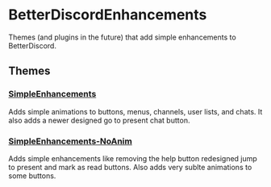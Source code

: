 # BetterDiscordEnhancements
Themes (and plugins in the future) that add simple enhancements to BetterDiscord.

## Themes

### [SimpleEnhancements](https://github.com/ikeman2003/BetterDiscordEnhancements/tree/main/themes/SimpleEnhancements)
Adds simple animations to buttons, menus, channels, user lists, and chats. It also adds a newer designed go to present chat button.

### [SimpleEnhancements-NoAnim](https://github.com/ikeman2003/BetterDiscordEnhancements/blob/main/themes/SimpleEnhancements)
Adds simple enhancements like removing the help button redesigned jump to present and mark as read buttons. Also adds very sublte animations to some buttons.
